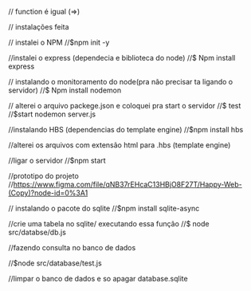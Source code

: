 // function é igual (=>)

// instalações feita

// instalei o NPM
//\$npm init -y

//instalei o express (dependecia e biblioteca do node)
//\$ Npm install express

// instalando o monitoramento do node(pra não precisar ta ligando o servidor)
//\$ Npm install nodemon

// alterei o arquivo packege.json e coloquei pra start o servidor
//$ test
//$start nodemon server.js

//instalando HBS (dependencias do template engine)
//\$npm install hbs

//alterei os arquivos com extensão html para .hbs (template engine)

//ligar o servidor
//\$npm start

//prototipo do projeto
//https://www.figma.com/file/qNB37rEHcaC13HBjO8F27T/Happy-Web-(Copy)?node-id=0%3A1

// instalando o pacote do sqlite
//\$npm install sqlite-async

//crie uma tabela no sqlite/ executando essa função
//\$ node src/databse/db.js

//fazendo consulta no banco de dados

//\$node src/database/test.js

//limpar o banco de dados e so apagar database.sqlite
